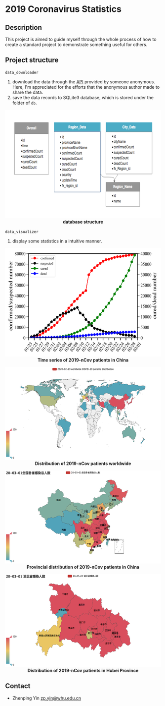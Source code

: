 # 2019 Coronavirus Statistics

## Description

This project is aimed to guide myself through the whole process of how to create a standard project to demonstrate something useful for others.

## Project structure

`data_downloader`

1. download the data through the [API][1] provided by someone anonymous. Here, I'm appreciated for the efforts that the anonymous author made to share the data.
2. save the data records to SQLite3 database, which is stored under the folder of `db`.

<p align='center'>
<img src='../img/database_structure.png', witdh=400, height=350, lat='database_structure'>
<br>
<b>database structure</b>

`data_visualizer`

1. display some statistics in a intuitive manner.

<p align='center'>
<img src='../img/lineplot_overall.png', width=550, height=350, lat='overall_plot'>
<br>
<b>Time series of 2019-nCov patients in China</b>

<p align='center'>
<img src='../img/global_distribution.png', width=550, height=300, lat='global_distribution'>
<br>
<b>Distribution of 2019-nCov patients worldwide</b>

<p align='center'>
<img src='../img/overall_distribution.png', width=550, height=300, lat='overall_distribution'>
<br>
<b>Provincial distribution of 2019-nCov patients in China</b>

<p align='center'>
<img src='../img/hubei_distribution.png', width=550, height=300, lat='hubei_distribution'>
<br>
<b>Distribution of 2019-nCov patients in Hubei Province</b>

## Contact

- Zhenping Yin <zp.yin@whu.edu.cn>

[1]: https://lab.isaaclin.cn/nCoV/